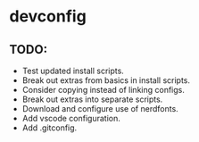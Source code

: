 # devconfig

## TODO:
 - Test updated install scripts.
 - Break out extras from basics in install scripts.
 - Consider copying instead of linking configs.
 - Break out extras into separate scripts.
 - Download and configure use of nerdfonts.
 - Add vscode configuration.
 - Add .gitconfig.
 
